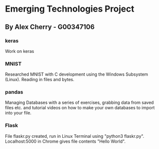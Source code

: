 # Emerging Technologies Project
## By Alex Cherry - G00347106

### keras
Work on keras

### MNIST
Researched MNIST with C development using the Windows Subsystem (Linux). Reading in files and bytes.

### pandas
Managing Databases with a series of exercises, grabbing data from saved files etc. and tutorial videos on how to make your own databases to import into your file.

### Flask
File flaskr.py created, run in Linux Terminal using "python3 flaskr.py". Localhost:5000 in Chrome gives file contents "Hello World".
